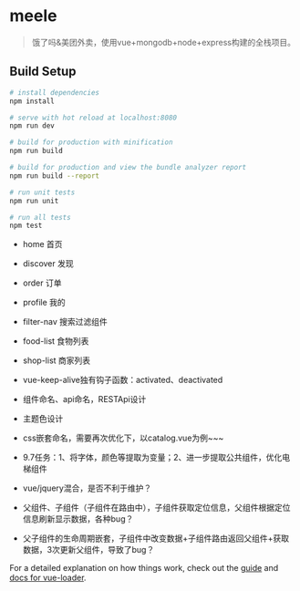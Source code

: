 # meele

> 饿了吗&美团外卖，使用vue+mongodb+node+express构建的全栈项目。

## Build Setup

``` bash
# install dependencies
npm install

# serve with hot reload at localhost:8080
npm run dev

# build for production with minification
npm run build

# build for production and view the bundle analyzer report
npm run build --report

# run unit tests
npm run unit

# run all tests
npm test
```

- home 首页
- discover 发现
- order 订单
- profile 我的

- filter-nav 搜索过滤组件
- food-list 食物列表
- shop-list 商家列表

- vue-keep-alive独有钩子函数：activated、deactivated
- 组件命名、api命名，RESTApi设计
- 主题色设计
- css嵌套命名，需要再次优化下，以catalog.vue为例~~~

- 9.7任务：1、将字体，颜色等提取为变量；2、进一步提取公共组件，优化电梯组件
- vue/jquery混合，是否不利于维护？
- 父组件、子组件（子组件在路由中），子组件获取定位信息，父组件根据定位信息刷新显示数据，各种bug？
- 父子组件的生命周期嵌套，子组件中改变数据+子组件路由返回父组件+获取数据，3次更新父组件，导致了bug？


For a detailed explanation on how things work, check out the [guide](http://vuejs-templates.github.io/webpack/) and [docs for vue-loader](http://vuejs.github.io/vue-loader).
